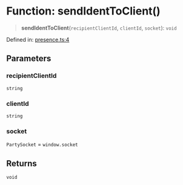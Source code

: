 # Function: sendIdentToClient()

> **sendIdentToClient**(`recipientClientId`, `clientId`, `socket`): `void`

Defined in: [presence.ts:4](https://github.com/benallfree/lab13/blob/c14b6cbe39823dfc265f5d26450ed040a344e64f/sdk/src/online/presence.ts#L4)

## Parameters

### recipientClientId

`string`

### clientId

`string`

### socket

`PartySocket` = `window.socket`

## Returns

`void`
